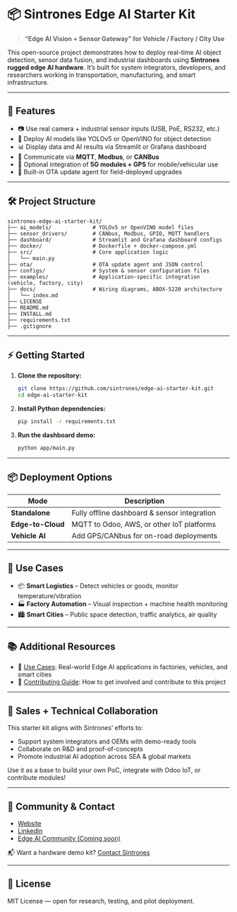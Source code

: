 # 📦 Sintrones Edge AI Starter Kit

> **“Edge AI Vision + Sensor Gateway” for Vehicle / Factory / City Use**

This open-source project demonstrates how to deploy real-time AI object detection, sensor data fusion, and industrial dashboards using **Sintrones rugged edge AI hardware**. It’s built for system integrators, developers, and researchers working in transportation, manufacturing, and smart infrastructure.

---

## 🚀 Features

- 📷 Use real camera + industrial sensor inputs (USB, PoE, RS232, etc.)
- 🧠 Deploy AI models like YOLOv5 or OpenVINO for object detection
- 📊 Display data and AI results via Streamlit or Grafana dashboard
- 🔌 Communicate via **MQTT**, **Modbus**, or **CANBus**
- 📡 Optional integration of **5G modules + GPS** for mobile/vehicular use
- 🔄 Built-in OTA update agent for field-deployed upgrades

---

## 🛠️ Project Structure

```
sintrones-edge-ai-starter-kit/
├── ai_models/             # YOLOv5 or OpenVINO model files
├── sensor_drivers/        # CANbus, Modbus, GPIO, MQTT handlers
├── dashboard/             # Streamlit and Grafana dashboard configs
├── docker/                # Dockerfile + docker-compose.yml
├── src/                   # Core application logic
│   └── main.py
├── ota/                   # OTA update agent and JSON control
├── configs/               # System & sensor configuration files
├── examples/              # Application-specific integration (vehicle, factory, city)
├── docs/                  # Wiring diagrams, ABOX-5220 architecture
│   └── index.md
├── LICENSE
├── README.md
├── INSTALL.md
├── requirements.txt
├── .gitignore
```

---

## ⚡ Getting Started

1. **Clone the repository:**
   ```bash
   git clone https://github.com/sintrones/edge-ai-starter-kit.git
   cd edge-ai-starter-kit
   ```

2. **Install Python dependencies:**
   ```bash
   pip install -r requirements.txt
   ```

3. **Run the dashboard demo:**
   ```bash
   python app/main.py
   ```

---

## 📦 Deployment Options

| Mode             | Description                                  |
|------------------|----------------------------------------------|
| **Standalone**   | Fully offline dashboard & sensor integration |
| **Edge-to-Cloud**| MQTT to Odoo, AWS, or other IoT platforms     |
| **Vehicle AI**   | Add GPS/CANbus for on-road deployments       |

---

## 🎯 Use Cases

- 📦 **Smart Logistics** – Detect vehicles or goods, monitor temperature/vibration
- 🏭 **Factory Automation** – Visual inspection + machine health monitoring
- 🏙️ **Smart Cities** – Public space detection, traffic analytics, air quality

---

## 📚 Additional Resources

- 📘 [Use Cases](/docs/USE_CASES.md): Real-world Edge AI applications in factories, vehicles, and smart cities  
- 🤝 [Contributing Guide](/docs/CONTRIBUTING.md): How to get involved and contribute to this project

---

## 🤝 Sales + Technical Collaboration

This starter kit aligns with Sintrones’ efforts to:
- Support system integrators and OEMs with demo-ready tools
- Collaborate on R&D and proof-of-concepts
- Promote industrial AI adoption across SEA & global markets

Use it as a base to build your own PoC, integrate with Odoo IoT, or contribute modules!

---

## 📢 Community & Contact

- [Website](https://www.sintrones.com)
- [LinkedIn](https://www.linkedin.com/company/sintrones-technology-corp/posts/?feedView=all)
- [Edge AI Community (Coming soon)](#)

📬 Want a hardware demo kit? [Contact Sintrones](https://www.sintrones.com/contact/)

---

## 📄 License

MIT License — open for research, testing, and pilot deployment.



